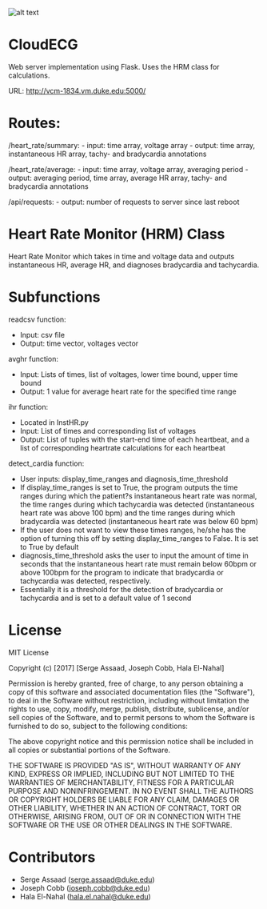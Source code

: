![alt text](https://travis-ci.org/sergeassaad/bme590hrm.svg?branch=master)

CloudECG
========

Web server implementation using Flask. Uses the HRM class for calculations.

URL: http://vcm-1834.vm.duke.edu:5000/

Routes:
=======

/heart_rate/summary:
    - input: time array, voltage array
    - output: time array, instantaneous HR array, tachy- and bradycardia annotations

/heart_rate/average:
    - input: time array, voltage array, averaging period
    - output: averaging period, time array, average HR array, tachy- and bradycardia annotations

/api/requests:
    - output: number of requests to server since last reboot


Heart Rate Monitor (HRM) Class
==================

Heart Rate Monitor which takes in time and voltage data and outputs instantaneous HR, average HR, and diagnoses bradycardia and tachycardia.



Subfunctions
============
readcsv function:

- Input: csv file
- Output: time vector, voltages vector

avghr function:

-	Input: Lists of times, list of voltages, lower time bound, upper time bound
-	Output: 1 value for average heart rate for the specified time range

ihr function:

-	Located in InstHR.py
-	Input: List of times and corresponding list of voltages
-	Output: List of tuples with the start-end time of each heartbeat, and a list of corresponding heartrate calculations for each heartbeat

detect_cardia function:

-	User inputs: display_time_ranges and diagnosis_time_threshold
-	If display_time_ranges is set to True, the program outputs the time ranges during which the patient?s instantaneous heart rate was normal,
    the time ranges during which tachycardia was detected (instantaneous heart rate was above 100 bpm) and the time ranges during which
    bradycardia was detected (instantaneous heart rate was below 60 bpm)
-   If the user does not want to view these times ranges, he/she has the option of turning this off by setting display_time_ranges to False.
    It is set to True by default
-   diagnosis_time_threshold asks the user to input the amount of time in seconds that the instantaneous heart rate must remain below 60bpm or above 100bpm
    for the program to indicate that bradycardia or tachycardia was detected, respectively.
-   Essentially it is a threshold for the detection of bradycardia or tachycardia and is set to a default value of 1 second

License
=======

MIT License

Copyright (c) [2017] [Serge Assaad, Joseph Cobb, Hala El-Nahal]

Permission is hereby granted, free of charge, to any person obtaining a copy
of this software and associated documentation files (the "Software"), to deal
in the Software without restriction, including without limitation the rights
to use, copy, modify, merge, publish, distribute, sublicense, and/or sell
copies of the Software, and to permit persons to whom the Software is
furnished to do so, subject to the following conditions:

The above copyright notice and this permission notice shall be included in all
copies or substantial portions of the Software.

THE SOFTWARE IS PROVIDED "AS IS", WITHOUT WARRANTY OF ANY KIND, EXPRESS OR
IMPLIED, INCLUDING BUT NOT LIMITED TO THE WARRANTIES OF MERCHANTABILITY,
FITNESS FOR A PARTICULAR PURPOSE AND NONINFRINGEMENT. IN NO EVENT SHALL THE
AUTHORS OR COPYRIGHT HOLDERS BE LIABLE FOR ANY CLAIM, DAMAGES OR OTHER
LIABILITY, WHETHER IN AN ACTION OF CONTRACT, TORT OR OTHERWISE, ARISING FROM,
OUT OF OR IN CONNECTION WITH THE SOFTWARE OR THE USE OR OTHER DEALINGS IN THE
SOFTWARE.

Contributors
============
- Serge Assaad (serge.assaad@duke.edu)
- Joseph Cobb (joseph.cobb@duke.edu)
- Hala El-Nahal (hala.el.nahal@duke.edu)

